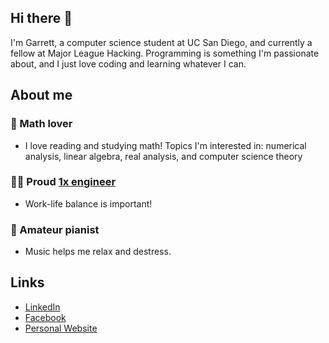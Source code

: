 ## Hi there 👋

I'm Garrett, a computer science student at UC San Diego, and currently
a fellow at Major League Hacking. Programming is something I'm passionate about,
and I just love coding and learning whatever I can.

## About me
### 🔢 Math lover
  - I love reading and studying math! Topics I'm interested in: numerical analysis,
    linear algebra, real analysis, and computer science theory

### 🧑‍💻 Proud [1x engineer](https://1x.engineer/)
  - Work-life balance is important!

### 🎹 Amateur pianist
  - Music helps me relax and destress.

## Links

- [LinkedIn](https://www.linkedin.com/in/garrettluu/)
- [Facebook](https://www.facebook.com/garrettluu/)
- [Personal Website](https://garrettluu.com/)

<!--
**garrettluu/garrettluu** is a ✨ _special_ ✨ repository because its `README.md` (this file) appears on your GitHub profile.

Here are some ideas to get you started:

- 🔭 I’m currently working on ...
- 🌱 I’m currently learning ...
- 👯 I’m looking to collaborate on ...
- 🤔 I’m looking for help with ...
- 💬 Ask me about ...
- 📫 How to reach me: ...
- 😄 Pronouns: ...
- ⚡ Fun fact: ...
-->
